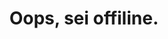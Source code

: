 ---
title: "Oops, sei offiline."
description: "Dovresti connerti ad una rete internet per navigare."
type: "offline"
---